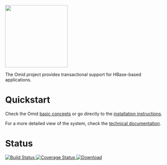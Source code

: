 <img src="https://github.com/yahoo/omid/blob/master/doc/images/omid-logo.png" width="200">

The Omid project provides transactional support for HBase-based applications.

# Quickstart

Check the Omid [basic concepts](https://github.com/yahoo/omid/wiki/Getting-Started) or go directly
to the [installation instructions](https://github.com/yahoo/omid/wiki/Installation).

For a more detailed view of the system, check the [technical documentation](https://github.com/yahoo/omid/wiki/Technical-Documentation).



# Status


[ ![Build Status](https://travis-ci.org/yahoo/omid.svg?branch=master) ](https://travis-ci.org/yahoo/omid)
[ ![Coverage Status](https://coveralls.io/repos/yahoo/omid/badge.svg?branch=master&service=github) ](https://coveralls.io/github/yahoo/omid?branch=master)
[ ![Download](https://api.bintray.com/packages/yahoo/maven/omid/images/download.svg) ](https://bintray.com/yahoo/maven/omid/_latestVersion)
